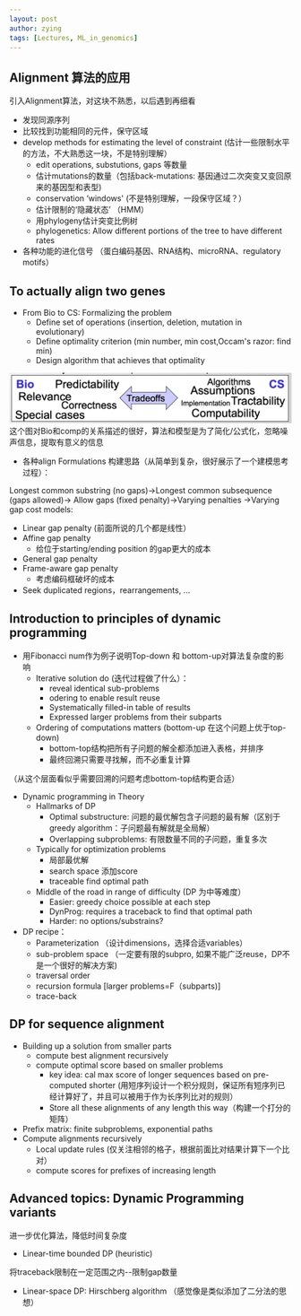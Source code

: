 ```yaml
---
layout: post
author: zying
tags: [Lectures, ML_in_genomics]
---
```

## Alignment 算法的应用

引入Alignment算法，对这块不熟悉，以后遇到再细看

- 发现同源序列
- 比较找到功能相同的元件，保守区域
- develop methods for estimating the level of constraint (估计一些限制水平的方法，不大熟悉这一块，不是特别理解）
   - edit operations, substutions, gaps 等数量
   - 估计mutations的数量（包括back-mutations: 基因通过二次突变又变回原来的基因型和表型)
   - conservation ‘windows' (不是特别理解，一段保守区域？）
   - 估计限制的‘隐藏状态’ （HMM）
   - 用phylogeny估计突变比例树
   - phylogenetics: Allow different portions of the tree to have different rates
- 各种功能的进化信号 （蛋白编码基因、RNA结构、microRNA、regulatory motifs）
## To actually align two genes

- From Bio to CS: Formalizing the problem
   - Define set of operations (insertion, deletion, mutation in evolutionary)
   - Define optimality criterion (min number, min cost,Occam's razor: find min)
   - Design algorithm that achieves that optimality

![image.png](images/image_1.png)
这个图对Bio和comp的关系描述的很好，算法和模型是为了简化/公式化，忽略噪声信息，提取有意义的信息

- 各种align Formulations 构建思路（从简单到复杂，很好展示了一个建模思考过程）：

Longest common substring (no gaps)->Longest common subsequence (gaps allowed)->
Allow gaps (fixed penalty)->Varying penalties
->Varying gap cost models:

   - Linear gap penalty (前面所说的几个都是线性）
   - Affine gap penalty
      - 给位于starting/ending position 的gap更大的成本
   - General gap penalty
   - Frame-aware gap penalty
      - 考虑编码框破坏的成本
   - Seek duplicated regions，rearrangements, ...
## Introduction to principles of dynamic programming

- 用Fibonacci num作为例子说明Top-down 和 bottom-up对算法复杂度的影响
   - Iterative solution do (迭代过程做了什么）：
      - reveal identical sub-problems
      - odering to enable result reuse
      - Systematically filled-in table of results
      - Expressed larger problems from their subparts
   - Ordering of computations matters (bottom-up 在这个问题上优于top-down)
      - bottom-top结构把所有子问题的解全都添加进入表格，并排序
      - 最终回溯只需要寻找解，而不必重复计算

（从这个层面看似乎需要回溯的问题考虑bottom-top结构更合适）

- Dynamic programming in Theory
   - Hallmarks of DP
      - Optimal substructure: 问题的最优解包含子问题的最有解（区别于greedy algorithm：子问题最有解就是全局解）
      - Overlapping subproblems: 有限数量不同的子问题，重复多次
   - Typically for optimization problems
      - 局部最优解
      - search space 添加score
      - traceable find optimal path
   - Middle  of the road in range of difficulty (DP 为中等难度）
      - Easier: greedy choice possible at each step
      - DynProg: requires a traceback to find that optimal path
      - Harder: no options/substrains?
- DP recipe：
   - Parameterization （设计dimensions，选择合适variables）
   - sub-problem space （一定要有限的subpro, 如果不能广泛reuse，DP不是一个很好的解决方案)
   - traversal order
   - recursion formula [larger problems=F（subparts)]
   - trace-back
## DP for sequence alignment

- Building up a solution from smaller parts
   - compute best alignment recursively
   - compute optimal score based on smaller problems
      - key idea: cal max score of longer sequences based on pre-computed shorter (用短序列设计一个积分规则，保证所有短序列已经计算好了，并且可以被用于作为长序列比对的规则）
      - Store all these alignments of any length this way（构建一个打分的矩阵）
- Prefix matrix: finite subproblems, exponential paths
- Compute alignments recursively
   - Local update rules (仅关注相邻的格子，根据前面比对结果计算下一个比对）
   - compute scores for prefixes of increasing length
## Advanced topics: Dynamic Programming variants
进一步优化算法，降低时间复杂度

- Linear-time bounded DP (heuristic) 

将traceback限制在一定范围之内--限制gap数量

- Linear-space DP: Hirschberg algorithm （感觉像是类似添加了二分法的思想）
